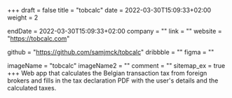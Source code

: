 +++
draft = false
title = "tobcalc"
date = 2022-03-30T15:09:33+02:00
weight = 2

endDate = 2022-03-30T15:09:33+02:00
company = ""
link = ""
website = "https://tobcalc.com"

github = "https://github.com/samjmck/tobcalc"
dribbble = ""
figma = ""

imageName = "tobcalc"
imageName2 = ""
comment = ""
sitemap_ex = true
+++
Web app that calculates the Belgian transaction tax from foreign brokers and fills in the tax declaration PDF with the user's details and the calculated taxes.

